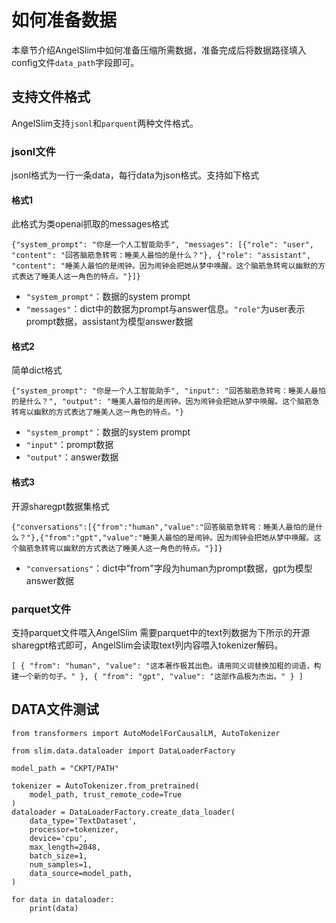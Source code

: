 # 如何准备数据

本章节介绍AngelSlim中如何准备压缩所需数据，准备完成后将数据路径填入config文件`data_path`字段即可。

## 支持文件格式
AngelSlim支持`jsonl`和`parquent`两种文件格式。

### jsonl文件

jsonl格式为一行一条data，每行data为json格式。支持如下格式

#### 格式1
此格式为类openai抓取的messages格式

```
{"system_prompt": "你是一个人工智能助手", "messages": [{"role": "user", "content": "回答脑筋急转弯：睡美人最怕的是什么？"}, {"role": "assistant", "content": "睡美人最怕的是闹钟。因为闹钟会把她从梦中唤醒。这个脑筋急转弯以幽默的方式表达了睡美人这一角色的特点。"}]}
```

- `"system_prompt"`：数据的system prompt
- `"messages"`：dict中的数据为prompt与answer信息。`"role"`为user表示prompt数据，assistant为模型answer数据

#### 格式2

简单dict格式
```
{"system_prompt": "你是一个人工智能助手", "input": "回答脑筋急转弯：睡美人最怕的是什么？", "output": "睡美人最怕的是闹钟。因为闹钟会把她从梦中唤醒。这个脑筋急转弯以幽默的方式表达了睡美人这一角色的特点。"}
```
- `"system_prompt"`：数据的system prompt
- `"input"`：prompt数据
- `"output"`：answer数据

#### 格式3

开源sharegpt数据集格式

```
{"conversations":[{"from":"human","value":"回答脑筋急转弯：睡美人最怕的是什么？"},{"from":"gpt","value":"睡美人最怕的是闹钟。因为闹钟会把她从梦中唤醒。这个脑筋急转弯以幽默的方式表达了睡美人这一角色的特点。"}]}
```

- `"conversations"`：dict中"from"字段为human为prompt数据，gpt为模型answer数据

### parquet文件

支持parquet文件喂入AngelSlim
需要parquet中的text列数据为下所示的开源sharegpt格式即可，AngelSlim会读取text列内容喂入tokenizer解码。
```
[ { "from": "human", "value": "这本著作极其出色。请用同义词替换加粗的词语，构建一个新的句子。" }, { "from": "gpt", "value": "这部作品极为杰出。" } ]
```

## DATA文件测试
```
from transformers import AutoModelForCausalLM, AutoTokenizer

from slim.data.dataloader import DataLoaderFactory

model_path = "CKPT/PATH"

tokenizer = AutoTokenizer.from_pretrained(
    model_path, trust_remote_code=True
)
dataloader = DataLoaderFactory.create_data_loader(
    data_type='TextDataset',
    processor=tokenizer,
    device='cpu',
    max_length=2048,
    batch_size=1,
    num_samples=1,
    data_source=model_path,
)

for data in dataloader:
    print(data)
```